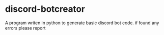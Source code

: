 # discord-botcreator
A program writen in python to generate basic discord bot code.
if found any errors please report
